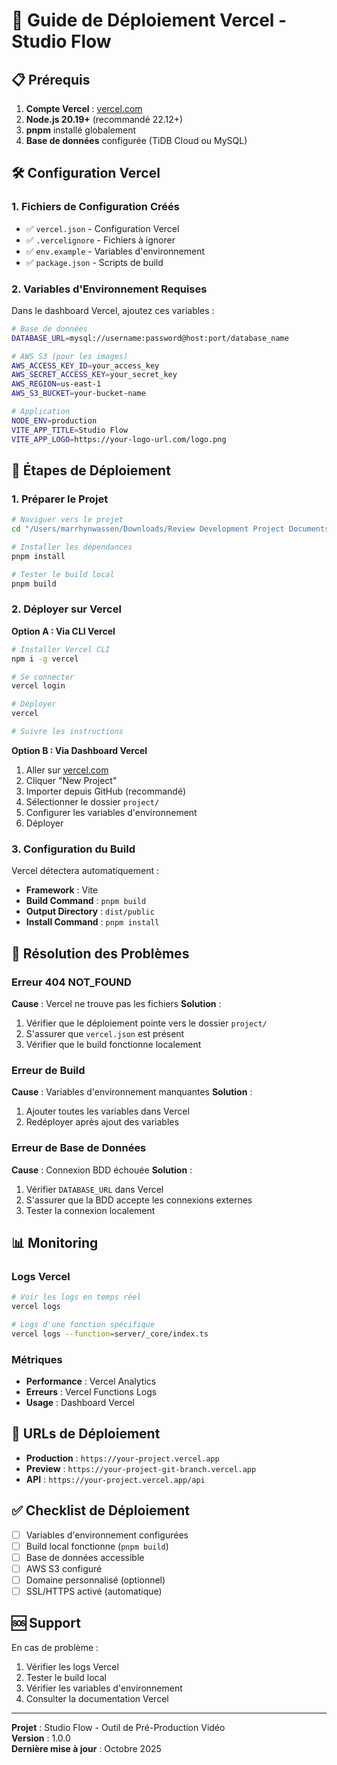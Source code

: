 # 🚀 Guide de Déploiement Vercel - Studio Flow

## 📋 Prérequis

1. **Compte Vercel** : [vercel.com](https://vercel.com)
2. **Node.js 20.19+** (recommandé 22.12+)
3. **pnpm** installé globalement
4. **Base de données** configurée (TiDB Cloud ou MySQL)

## 🛠️ Configuration Vercel

### 1. Fichiers de Configuration Créés

- ✅ `vercel.json` - Configuration Vercel
- ✅ `.vercelignore` - Fichiers à ignorer
- ✅ `env.example` - Variables d'environnement
- ✅ `package.json` - Scripts de build

### 2. Variables d'Environnement Requises

Dans le dashboard Vercel, ajoutez ces variables :

```bash
# Base de données
DATABASE_URL=mysql://username:password@host:port/database_name

# AWS S3 (pour les images)
AWS_ACCESS_KEY_ID=your_access_key
AWS_SECRET_ACCESS_KEY=your_secret_key
AWS_REGION=us-east-1
AWS_S3_BUCKET=your-bucket-name

# Application
NODE_ENV=production
VITE_APP_TITLE=Studio Flow
VITE_APP_LOGO=https://your-logo-url.com/logo.png
```

## 🚀 Étapes de Déploiement

### 1. Préparer le Projet

```bash
# Naviguer vers le projet
cd "/Users/marrhynwassen/Downloads/Review Development Project Documents Before Proceeding with Code/project"

# Installer les dépendances
pnpm install

# Tester le build local
pnpm build
```

### 2. Déployer sur Vercel

**Option A : Via CLI Vercel**
```bash
# Installer Vercel CLI
npm i -g vercel

# Se connecter
vercel login

# Déployer
vercel

# Suivre les instructions
```

**Option B : Via Dashboard Vercel**
1. Aller sur [vercel.com](https://vercel.com)
2. Cliquer "New Project"
3. Importer depuis GitHub (recommandé)
4. Sélectionner le dossier `project/`
5. Configurer les variables d'environnement
6. Déployer

### 3. Configuration du Build

Vercel détectera automatiquement :
- **Framework** : Vite
- **Build Command** : `pnpm build`
- **Output Directory** : `dist/public`
- **Install Command** : `pnpm install`

## 🔧 Résolution des Problèmes

### Erreur 404 NOT_FOUND

**Cause** : Vercel ne trouve pas les fichiers
**Solution** :
1. Vérifier que le déploiement pointe vers le dossier `project/`
2. S'assurer que `vercel.json` est présent
3. Vérifier que le build fonctionne localement

### Erreur de Build

**Cause** : Variables d'environnement manquantes
**Solution** :
1. Ajouter toutes les variables dans Vercel
2. Redéployer après ajout des variables

### Erreur de Base de Données

**Cause** : Connexion BDD échouée
**Solution** :
1. Vérifier `DATABASE_URL` dans Vercel
2. S'assurer que la BDD accepte les connexions externes
3. Tester la connexion localement

## 📊 Monitoring

### Logs Vercel
```bash
# Voir les logs en temps réel
vercel logs

# Logs d'une fonction spécifique
vercel logs --function=server/_core/index.ts
```

### Métriques
- **Performance** : Vercel Analytics
- **Erreurs** : Vercel Functions Logs
- **Usage** : Dashboard Vercel

## 🎯 URLs de Déploiement

- **Production** : `https://your-project.vercel.app`
- **Preview** : `https://your-project-git-branch.vercel.app`
- **API** : `https://your-project.vercel.app/api`

## ✅ Checklist de Déploiement

- [ ] Variables d'environnement configurées
- [ ] Build local fonctionne (`pnpm build`)
- [ ] Base de données accessible
- [ ] AWS S3 configuré
- [ ] Domaine personnalisé (optionnel)
- [ ] SSL/HTTPS activé (automatique)

## 🆘 Support

En cas de problème :
1. Vérifier les logs Vercel
2. Tester le build local
3. Vérifier les variables d'environnement
4. Consulter la documentation Vercel

---
**Projet** : Studio Flow - Outil de Pré-Production Vidéo  
**Version** : 1.0.0  
**Dernière mise à jour** : Octobre 2025
